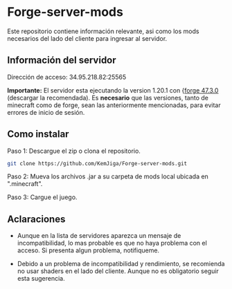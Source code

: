 # Forge-server-mods
Este repositorio contiene información relevante, asi como los mods necesarios del lado del cliente para ingresar al servidor.

## Información del servidor
Dirección de acceso: 34.95.218.82:25565

**Importante:** El servidor esta ejecutando la version 1.20.1 con {[forge 47.3.0](https://files.minecraftforge.net/net/minecraftforge/forge/index_1.20.1.html) (descargar la recomendada). Es **necesario** que las versiones, tanto de minecraft como de forge, sean las anteriormente mencionadas, para evitar errores de inicio de sesión.

## Como instalar
Paso 1: Descargue el zip o clona el repositorio.

```bash
git clone https://github.com/KemJiga/Forge-server-mods.git
```

Paso 2: Mueva los archivos .jar a su carpeta de mods local ubicada en ".minecraft".

Paso 3: Cargue el juego.

## Aclaraciones
- Aunque en la lista de servidores aparezca un mensaje de incompatibilidad, lo mas probable es que no haya problema con el acceso. Si presenta algun problema, notifiqueme.

- Debido a un problema de incompatibilidad y rendimiento, se recomienda no usar shaders en el lado del cliente. Aunque no es obligatorio seguir esta sugerencia.
